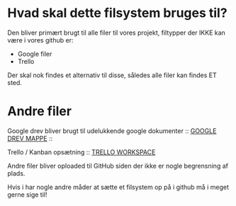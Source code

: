
# Hvad skal dette filsystem bruges til?
Den bliver primært brugt til alle filer til vores projekt, filtypper der IKKE kan være i vores github er:
- Google filer
- Trello

Der skal nok findes et alternativ til disse, således alle filer kan findes ET sted.

# Andre filer

Google drev bliver brugt til udelukkende google dokumenter :: [GOOGLE DREV MAPPE](https://drive.google.com/drive/folders/1oUl3gMzx8g5aRh2pTacPJsKuCpsToWTh?usp=sharing) ::

Trello / Kanban opsætning :: [TRELLO WORKSPACE]()

Andre filer bliver oploaded til GitHub siden der ikke er nogle begrensning af plads.




Hvis i har nogle andre måder at sætte et filsystem op på i github må i meget gerne sige til!
